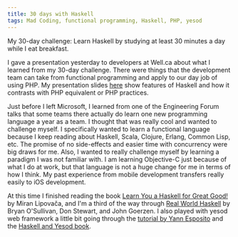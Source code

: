 ```yaml
---
title: 30 days with Haskell
tags: Mad Coding, functional programming, Haskell, PHP, yesod
---
```

My 30-day challenge: Learn Haskell by studying at least 30 minutes a day while I eat breakfast.

I gave a presentation yesterday to developers at Well.ca about what I learned from my 30-day challenge. There were things that the development team can take from functional programming and apply to our day job of using PHP. My presentation slides <a href="http://dannysu.com/presentations/haskell/" target="_blank">here</a> show features of Haskell and how it contrasts with PHP equivalent or PHP practices.

Just before I left Microsoft, I learned from one of the Engineering Forum talks that some teams there actually do learn one new programming language a year as a team. I thought that was really cool and wanted to challenge myself. I specifically wanted to learn a functional language because I keep reading about Haskell, Scala, Clojure, Erlang, Common Lisp, etc. The promise of no side-effects and easier time with concurrency were big draws for me. Also, I wanted to really challenge myself by learning a paradigm I was not familiar with. I am learning Objective-C just because of what I do at work, but that language is not a huge change for me in terms of how I think. My past experience from mobile development transfers really easily to iOS development.

At this time I finished reading the book <a href="http://learnyouahaskell.com/" target="_blank">Learn You a Haskell for Great Good!</a> by Miran Lipovača, and I'm a third of the way through <a href="http://book.realworldhaskell.org/read/" target="_blank">Real World Haskell</a> by Bryan O'Sullivan, Don Stewart, and John Goerzen. I also played with yesod web framework a little bit going through the <a href="http://yannesposito.com/Scratch/en/blog/Yesod-tutorial-for-newbies/" target="_blank">tutorial by Yann Esposito</a> and the <a href="http://www.yesodweb.com/book" target="_blank">Haskell and Yesod book</a>.
